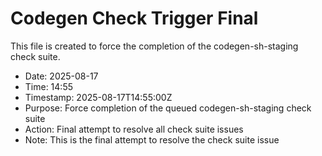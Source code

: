 # Codegen Check Trigger Final

This file is created to force the completion of the codegen-sh-staging check suite.

- Date: 2025-08-17
- Time: 14:55
- Timestamp: 2025-08-17T14:55:00Z
- Purpose: Force completion of the queued codegen-sh-staging check suite
- Action: Final attempt to resolve all check suite issues
- Note: This is the final attempt to resolve the check suite issue

